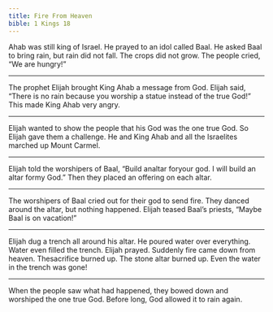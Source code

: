 ```yaml
---
title: Fire From Heaven
bible: 1 Kings 18
---
```


Ahab was still king of Israel. He prayed
to an idol called Baal. He asked Baal
to bring rain, but rain did not fall.
The crops did not grow.
The people cried, “We are hungry!”

---

The prophet Elijah brought King Ahab
a message from God. Elijah said,
“There is no rain because you worship
a statue instead of the true God!”
This made King Ahab very angry.

---

Elijah wanted to show the people that
his God was the one true God.
So Elijah gave them a challenge.
He and King Ahab and all the
Israelites marched up Mount Carmel.

---

Elijah told the worshipers of Baal,
“Build analtar
foryour
god.
I will build an altar formy
God.”
Then they placed an offering on each altar.

---

The worshipers of Baal cried out
for their god to send fire. They danced
around the altar, but nothing happened.
Elijah teased Baal’s priests,
“Maybe Baal is on vacation!”

---

Elijah dug a trench all around his altar.
He poured water over everything. Water
even filled the trench. Elijah prayed.
Suddenly fire came down from heaven.
Thesacrifice
burned up.
The stone altar burned up.
Even the water in the trench was gone!

---

When the people saw what had happened,
they bowed down and worshiped
the one true God. Before long,
God allowed it to rain again.

